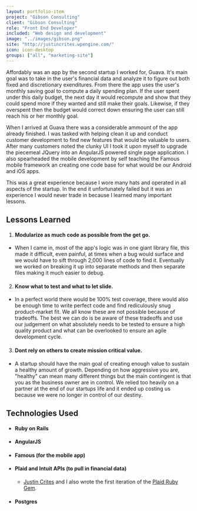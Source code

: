 ```yaml
---
layout: portfolio-item
project: "Gibson Consulting"
client: "Gibson Consulting"
role: "Front End Developer"
included: "Web design and development"
image: "../images/gibson.png"
site: "http://justincrites.wpengine.com/"
icon: icon-desktop
groups: ["all", "marketing-site"]
---
```



Affordably was an app by the second startup I worked for, Guava. It's main goal was to take in the user's financial data and analyze it to figure out both fixed and discretionary exenditures. From there the app uses the user's monthly saving goal to compute a daily spending plan. If the user spent under this daily budget, the next day it would recompute and show that they could spend more if they wanted and still make their goals. Likewise, if they overspent then the budget would correct down ensuring the user can still reach his or her monthly goal.

When I arrived at Guava there was a considerable ammount of the app already finished. I was tasked with helping clean it up and conduct customer development to find new features that would be valuable to users. After many customers noted the clunky UI I took it upon myself to upgrade the piecemeal JQuery into an AngularJS powered single page application. I also spearheaded the mobile development by self teaching the Famous mobile framework an creating one code base for what would be our Android and iOS apps.

This was a great experience because I wore many hats and operated in all aspects of the startup. In the end it unfortunately failed but it was an experience I would never trade in because I learned many important lessons.

## Lessons Learned

1. #### Modularize as much code as possible from the get go.
- When I came in, most of the app's logic was in one giant library file, this made it difficult, even painful, at times when a bug would surface and we would have to sift through 2,000 lines of code to find it. Eventually we worked on breaking it up into separate methods and then separate files making it much easier to debug.
2. #### Know what to test and what to let slide.
- In a perfect world there would be 100% test coverage, there would also be enough time to write perfect code and find rediculously snug product-market fit. We all know these are not possible because of tradeoffs. The best we can do is be aware of these tradeoffs and use our judgement on what absolutely needs to be tested to ensure a high quality product and what can be overlooked to ensure an agile development cycle.
3. #### Dont rely on others to create mission critical value.
- A startup should have the main goal of creating enough value to sustain a healthy amount of growth. Depending on how aggressive you are, "healthy" can mean many different things but the main contingent is that you as the business owner are in control. We relied too heavily on a partner at the end of our startups life and it ended up costing us because we were no longer in control of our destiny.

## Technologies Used

- #### Ruby on Rails
- #### AngularJS
- #### Famous (for the mobile app)
- #### Plaid and Intuit APIs (to pull in financial data)
	- [Justin Crites](https://github.com/j4ustin) and I also wrote the first iteration of the [Plaid Ruby Gem](https://github.com/plaid/plaid-ruby).
- #### Postgres